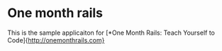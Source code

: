# One month rails

This is the sample applicaiton for
[*One Month Rails: Teach Yourself to Code]{http://onemonthrails.com}